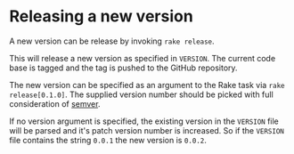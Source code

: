 # Releasing a new version

A new version can be release by invoking `rake release`.

This will release a new version as specified in `VERSION`. The current code base is tagged and the tag is pushed to the GitHub repository.

The new version can be specified as an argument to the Rake task via `rake release[0.1.0]`.
The supplied version number should be picked with full consideration of [semver](http://semver.org/).

If no version argument is specified, the existing version in the `VERSION` file will be parsed and it's patch version number is increased. So if the `VERSION` file contains the string `0.0.1` the new version is `0.0.2`.
